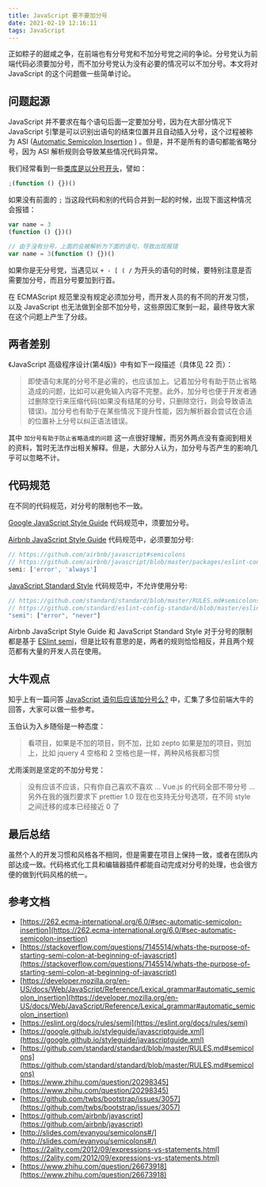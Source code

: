 ```yaml
---
title: JavaScript 要不要加分号
date: 2021-02-19 12:16:11
tags: JavaScript
---
```


正如粽子的甜咸之争，在前端也有分号党和不加分号党之间的争论。分号党认为前端代码必须要加分号，而不加分号党认为没有必要的情况可以不加分号。本文将对 JavaScript 的这个问题做一些简单讨论。

## 问题起源

JavaScript 并不要求在每个语句后面一定要加分号，因为在大部分情况下 JavaScript 引擎是可以识别出语句的结束位置并且自动插入分号，这个过程被称为 ASI ([Automatic Semicolon Insertion](https://262.ecma-international.org/6.0/#sec-automatic-semicolon-insertion) ) 。但是，并不是所有的语句都能省略分号，因为 ASI 解析规则会导致某些情况代码异常。

我们经常看到一些[类库是以分号开头](https://stackoverflow.com/questions/1873983/what-does-the-leading-semicolon-in-javascript-libraries-do)，譬如：

```js
;(function () {})()
```

如果没有前面的 `;` 当这段代码和别的代码合并到一起的时候，出现下面这种情况会报错：

```js
var name = 3
(function () {})()

// 由于没有分号，上面的会被解析为下面的语句，导致出现报错
var name = 3(function () {})()
```

如果你是无分号党，当遇见以 `+ - [ ( /` 为开头的语句的时候，要特别注意是否需要加分号，而且分号要加到行首。

在 ECMAScript 规范里没有规定必须加分号，而开发人员的有不同的开发习惯，以及 JavaScript 也无法做到全部不加分号，这些原因汇聚到一起，最终导致大家在这个问题上产生了分歧。

## 两者差别

《JavaScript 高级程序设计(第4版)》中有如下一段描述（具体见 22 页）：

> 即使语句末尾的分号不是必需的，也应该加上。记着加分号有助于防止省略造成的问题，比如可以避免输入内容不完整。此外，加分号也便于开发者通过删除空行来压缩代码(如果没有结尾的分号，只删除空行，则会导致语法错误)。加分号也有助于在某些情况下提升性能，因为解析器会尝试在合适的位置补上分号以纠正语法错误。

其中 `加分号有助于防止省略造成的问题` 这一点很好理解，而另外两点没有查阅到相关的资料，暂时无法作出相关解释。但是，大部分人认为，加分号与否产生的影响几乎可以忽略不计。


## 代码规范

在不同的代码规范，对分号的限制也不一致。

[Google JavaScript Style Guide](https://google.github.io/styleguide/javascriptguide.xml) 代码规范中，须要加分号。

[Airbnb JavaScript Style Guide](https://github.com/airbnb/javascript) 代码规范中，必须要加分号:

```js
// https://github.com/airbnb/javascript#semicolons
// https://github.com/airbnb/javascript/blob/master/packages/eslint-config-airbnb-base/rules/style.js
semi: ['error', 'always']
```

[JavaScript Standard Style](https://github.com/standard/standard) 代码规范中，不允许使用分号:

```js
// https://github.com/standard/standard/blob/master/RULES.md#semicolons
// https://github.com/standard/eslint-config-standard/blob/master/eslintrc.json
"semi": ["error", "never"]
```
Airbnb JavaScript Style Guide 和 JavaScript Standard Style 对于分号的限制都是基于 [ESlint semi](https://eslint.org/docs/rules/semi.html)，但是比较有意思的是，两者的规则恰恰相反，并且两个规范都有大量的开发人员在使用。

## 大牛观点

知乎上有一篇问答 [JavaScript 语句后应该加分号么?](https://www.zhihu.com/question/20298345) 中，汇集了多位前端大牛的回答，大家可以做一些参考。

玉伯认为入乡随俗是一种态度：
> 看项目，如果是不加的项目，则不加，比如 zepto
> 如果是加的项目，则加上，比如 jquery
> 4 空格和 2 空格也是一样，两种风格我都习惯

尤雨溪则是坚定的不加分号党：

> 没有应该不应该，只有你自己喜欢不喜欢 ...
> Vue.js 的代码全部不带分号 ...
> 另外在我的强烈要求下 prettier 1.0 现在也支持无分号选项，在不同 style 之间迁移的成本已经接近 0 了 

## 最后总结

虽然个人的开发习惯和风格各不相同，但是需要在项目上保持一致，或者在团队内部达成一致。代码格式化工具和编辑器插件都能自动完成对分号的处理，也会很方便的做到代码风格的统一。

## 参考文档

- [https://262.ecma-international.org/6.0/#sec-automatic-semicolon-insertion](https://262.ecma-international.org/6.0/#sec-automatic-semicolon-insertion)
- [https://stackoverflow.com/questions/7145514/whats-the-purpose-of-starting-semi-colon-at-beginning-of-javascript](https://stackoverflow.com/questions/7145514/whats-the-purpose-of-starting-semi-colon-at-beginning-of-javascript)
- [https://developer.mozilla.org/en-US/docs/Web/JavaScript/Reference/Lexical_grammar#automatic_semicolon_insertion](https://developer.mozilla.org/en-US/docs/Web/JavaScript/Reference/Lexical_grammar#automatic_semicolon_insertion)
- [https://eslint.org/docs/rules/semi](https://eslint.org/docs/rules/semi)
- [https://google.github.io/styleguide/javascriptguide.xml](https://google.github.io/styleguide/javascriptguide.xml)
- [https://github.com/standard/standard/blob/master/RULES.md#semicolons](https://github.com/standard/standard/blob/master/RULES.md#semicolons)
- [https://www.zhihu.com/question/20298345](https://www.zhihu.com/question/20298345)
- [https://github.com/twbs/bootstrap/issues/3057](https://github.com/twbs/bootstrap/issues/3057)
- [https://github.com/airbnb/javascript](https://github.com/airbnb/javascript)
- [http://slides.com/evanyou/semicolons#/](http://slides.com/evanyou/semicolons#/)
- [https://2ality.com/2012/09/expressions-vs-statements.html](https://2ality.com/2012/09/expressions-vs-statements.html)
- [https://www.zhihu.com/question/26673918](https://www.zhihu.com/question/26673918)